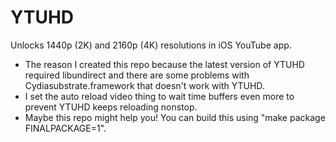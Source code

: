 # YTUHD

Unlocks 1440p (2K) and 2160p (4K) resolutions in iOS YouTube app.
- The reason I created this repo because the latest version of YTUHD required libundirect and there are some problems with Cydiasubstrate.framework that doesn't work with YTUHD.
- I set the auto reload video thing to wait time buffers even more to prevent YTUHD keeps reloading nonstop.
- Maybe this repo might help you! You can build this using "make package FINALPACKAGE=1".
